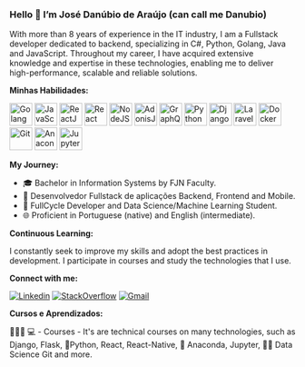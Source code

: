 ### Hello 👋 I’m José Danúbio de Araújo (can call me Danubio)
With more than 8 years of experience in the IT industry, I am a Fullstack developer dedicated to backend, 
specializing in C#, Python, Golang, Java and JavaScript. Throughout my career, I have acquired extensive knowledge and expertise in these technologies, 
enabling me to deliver high-performance, scalable and reliable solutions.

**Minhas Habilidades:**

<p align="left">
  <img src="https://skillicons.dev/icons?i=golang" alt="Golang" width="40" height="40"/>
  <img src="https://skillicons.dev/icons?i=javascript" alt="JavaScript" width="40" height="40"/>
  <img src="https://skillicons.dev/icons?i=react" alt="ReactJS" width="40" height="40"/>
  <img src="https://skillicons.dev/icons?i=reactnative" alt="React Native" width="40" height="40"/>
  <img src="https://skillicons.dev/icons?i=nodejs" alt="NodeJS" width="40" height="40"/>
  <img src="https://skillicons.dev/icons?i=adonisjs" alt="AdonisJS" width="40" height="40"/>
  <img src="https://skillicons.dev/icons?i=graphql" alt="GraphQL" width="40" height="40"/>
  <img src="https://skillicons.dev/icons?i=python" alt="Python" width="40" height="40"/>
  <img src="https://skillicons.dev/icons?i=django" alt="Django" width="40" height="40"/>
  <img src="https://skillicons.dev/icons?i=laravel" alt="Laravel" width="40" height="40"/>
  <img src="https://skillicons.dev/icons?i=docker" alt="Docker" width="40" height="40"/>
  <img src="https://skillicons.dev/icons?i=git" alt="Git" width="40" height="40"/>
  <img src="https://skillicons.dev/icons?i=anaconda" alt="Anaconda" width="40" height="40"/>
  <img src="https://skillicons.dev/icons?i=jupyter" alt="Jupyter" width="40" height="40"/>
</p>

**My Journey:**

* 🎓 Bachelor in Information Systems by FJN Faculty.
* 💼 Desenvolvedor Fullstack de aplicações Backend, Frontend and Mobile.
* 🚀 FullCycle Developer and Data Science/Machine Learning Student.
* 🌐 Proficient in Portuguese (native) and English (intermediate).

**Continuous Learning:**

I constantly seek to improve my skills and adopt the best practices in development. I participate in courses and study the technologies that I use.

**Connect with me:**

[![Linkedin](https://img.shields.io/badge/LinkedIn-blue?style=for-the-badge&logo=Linkedin)](https://www.linkedin.com/in/danubiodearaújo/)
[![StackOverflow](https://img.shields.io/badge/Stackoverflow-lightgrey?style=for-the-badge&logo=stack-overflow)](https://pt.stackoverflow.com/users/174842/danubio-de-araújo)
[![Gmail](https://img.shields.io/badge/-Gmail-c14438?style=for-the-badge&logo=Gmail&logoColor=white&link=mailto:danubio.bwm@gmail.com)](mailto:danubio.bwm@gmail.com)

**Cursos e Aprendizados:**

👨🏼‍🏫 💻 - Courses - It's are technical courses on many technologies, such as Django, Flask, 🐍️Python, React, React-Native, 🐍️ Anaconda, Jupyter, 👨‍💻️ Data Science Git and more.

